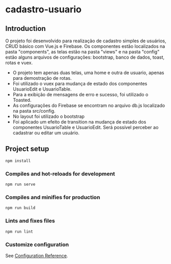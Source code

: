 # cadastro-usuario

## Introduction
O projeto foi desenvolvido para realização de cadastro simples de usuários, CRUD básico com Vue.js e Firebase.
Os componentes estão localizados na pasta "components", as telas estão na pasta "views" e na pasta "config" estão alguns arquivos de configurações: bootstrap, banco de dados, toast, rotas e vuex.

- O projeto tem apenas duas telas, uma home e outra de usuario, apenas para demostração de rotas.
- Foi utilizado o vuex para mudança de estado dos componentes UsuarioEdit e UsuarioTable.
- Para a exibição de mensagens de erro e sucesso, foi utilizado o Toasted. 
- As configurações do Firebase se encontram no arquivo db.js localizado na pasta src/config.
- No layout foi utilizado o bootstrap
- Foi aplicado um efeito de transition na mudança de estado dos componentes UsuarioTable e UsuarioEdit. Será possível perceber ao cadastrar ou editar um usuário.

## Project setup
```
npm install
```

### Compiles and hot-reloads for development
```
npm run serve
```

### Compiles and minifies for production
```
npm run build
```

### Lints and fixes files
```
npm run lint
```

### Customize configuration
See [Configuration Reference](https://cli.vuejs.org/config/).
